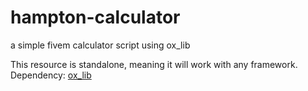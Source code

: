 # hampton-calculator
a simple fivem calculator script using ox_lib

This resource is standalone, meaning it will work with any framework.
Dependency: [ox_lib](https://github.com/overextended/ox_lib)
